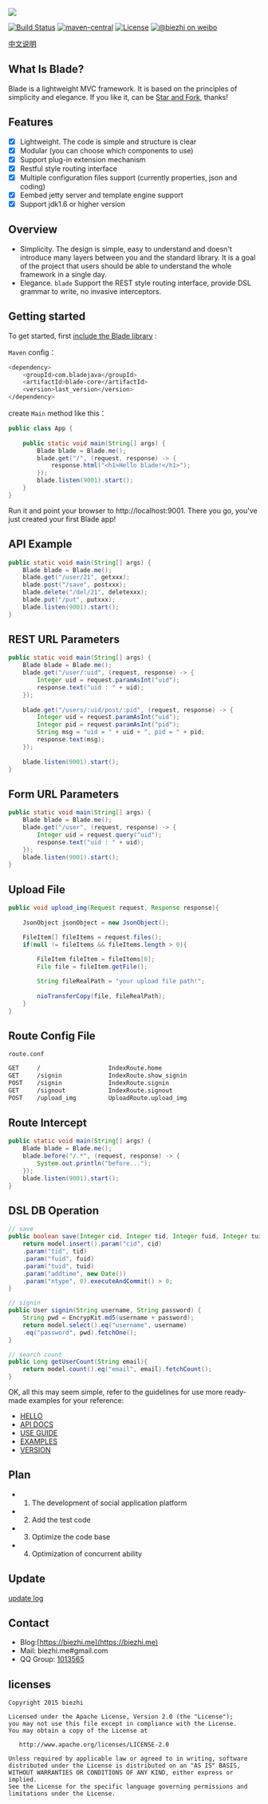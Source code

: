 
[![](https://dn-biezhi.qbox.me/LOGO_BIG.png)](http://bladejava.com)

[![Build Status](https://img.shields.io/travis/biezhi/blade.svg?style=flat-square)](https://travis-ci.org/biezhi/blade)
[![maven-central](https://img.shields.io/maven-central/v/com.bladejava/blade-core.svg?style=flat-square)](http://search.maven.org/#search%7Cga%7C1%7Cg%3A%22com.bladejava%22)
[![License](https://img.shields.io/badge/license-Apache%202-4EB1BA.svg?style=flat-square)](https://www.apache.org/licenses/LICENSE-2.0.html)
[![@biezhi on weibo](https://img.shields.io/badge/weibo-%40biezhi-red.svg?style=flat-square)](http://weibo.com/u/5238733773)

[中文说明](https://github.com/biezhi/blade/blob/master/README_CN.md)

## What Is Blade?

Blade is a lightweight MVC framework. It is based on the principles of simplicity and elegance. 
If you like it, can be [Star and Fork](https://github.com/biezhi/blade), thanks!

## Features

* [x] Lightweight. The code is simple and structure is clear
* [x] Modular (you can choose which components to use)
* [x] Support plug-in extension mechanism
* [x] Restful style routing interface
* [x] Multiple configuration files support (currently properties, json and coding)
* [x] Eembed jetty server and template engine support
* [x] Support jdk1.6 or higher version

## Overview

* Simplicity. The design is simple, easy to understand and doesn't introduce many layers between you and the standard library. It is a goal of the project that users should be able to understand the whole framework in a single day.
* Elegance. `blade` Support the REST style routing interface, provide DSL grammar to write, no invasive interceptors.

## Getting started

To get started, first [include the Blade library](http://bladejava.com/docs/intro/getting_start) :

`Maven` config：

```sh
<dependency>
	<groupId>com.bladejava</groupId>
	<artifactId>blade-core</artifactId>
	<version>last_version</version>
</dependency>
```

create `Main` method like this：

```java
public class App {
	
	public static void main(String[] args) {
		Blade blade = Blade.me();
		blade.get("/", (request, response) -> {
			response.html("<h1>Hello blade!</h1>");
		});
		blade.listen(9001).start();
	}
}
```

Run it and point your browser to http://localhost:9001. There you go, you've just created your first Blade app!

## API Example

```java
public static void main(String[] args) {
	Blade blade = Blade.me();
	blade.get("/user/21", getxxx);
	blade.post("/save", postxxx);
	blade.delete("/del/21", deletexxx);
	blade.put("/put", putxxx);
	blade.listen(9001).start();
}
```

## REST URL Parameters

```java
public static void main(String[] args) {
	Blade blade = Blade.me();
	blade.get("/user/:uid", (request, response) -> {
		Integer uid = request.paramAsInt("uid");
		response.text("uid : " + uid);
	});
	
	blade.get("/users/:uid/post/:pid", (request, response) -> {
		Integer uid = request.paramAsInt("uid");
		Integer pid = request.paramAsInt("pid");
		String msg = "uid = " + uid + ", pid = " + pid;
		response.text(msg);
	});
	
	blade.listen(9001).start();
}
```

## Form URL Parameters

```java
public static void main(String[] args) {
	Blade blade = Blade.me();
	blade.get("/user", (request, response) -> {
		Integer uid = request.query("uid");
		response.text("uid : " + uid);
	});
	blade.listen(9001).start();
}
```

## Upload File

```java
public void upload_img(Request request, Response response){
		
	JsonObject jsonObject = new JsonObject();

	FileItem[] fileItems = request.files();
	if(null != fileItems && fileItems.length > 0){
		
		FileItem fileItem = fileItems[0];
		File file = fileItem.getFile();

		String fileRealPath = "your upload file path!";
		
		nioTransferCopy(file, fileRealPath);
	}
}
```

## Route Config File

`route.conf`

```sh
GET		/					IndexRoute.home
GET		/signin				IndexRoute.show_signin
POST	/signin				IndexRoute.signin
GET		/signout			IndexRoute.signout
POST	/upload_img			UploadRoute.upload_img
```

## Route Intercept

```java
public static void main(String[] args) {
	Blade blade = Blade.me();
	blade.before("/.*", (request, response) -> {
		System.out.println("before...");
	});
	blade.listen(9001).start();
}
```

## DSL DB Operation

```java
// save
public boolean save(Integer cid, Integer tid, Integer fuid, Integer tuid) {
    return model.insert().param("cid", cid)
    .param("tid", tid)
    .param("fuid", fuid)
    .param("tuid", tuid)
    .param("addtime", new Date())
    .param("ntype", 0).executeAndCommit() > 0;
}

// signin
public User signin(String username, String password) {
    String pwd = EncrypKit.md5(username + password);
    return model.select().eq("username", username)
    .eq("password", pwd).fetchOne();
}

// search count
public Long getUserCount(String email){
    return model.count().eq("email", email).fetchCount();
}
```

OK, all this may seem simple, refer to the guidelines for use more ready-made examples for your reference:

+ [HELLO](https://github.com/bladejava/hello)
+ [API DOCS](http://bladejava.com/apidocs/)
+ [USE GUIDE](https://github.com/biezhi/blade/wiki)
+ [EXAMPLES](https://github.com/bladejava)
+ [VERSION](LAST_VERSION.md)

## Plan

- 1. The development of social application platform
- 2. Add the test code
- 3. Optimize the code base
- 4. Optimization of concurrent ability
	
## Update

[update log](https://github.com/biezhi/blade/blob/master/UPDATE_LOG.md)

## Contact

- Blog:[https://biezhi.me](https://biezhi.me)
- Mail: biezhi.me#gmail.com
- QQ Group: [1013565](http://shang.qq.com/wpa/qunwpa?idkey=932642920a5c0ef5f1ae902723c4f168c58ea63f3cef1139e30d68145d3b5b2f)

## licenses

```
Copyright 2015 biezhi

Licensed under the Apache License, Version 2.0 (the "License");
you may not use this file except in compliance with the License.
You may obtain a copy of the License at

   http://www.apache.org/licenses/LICENSE-2.0

Unless required by applicable law or agreed to in writing, software
distributed under the License is distributed on an "AS IS" BASIS,
WITHOUT WARRANTIES OR CONDITIONS OF ANY KIND, either express or implied.
See the License for the specific language governing permissions and
limitations under the License.
```
